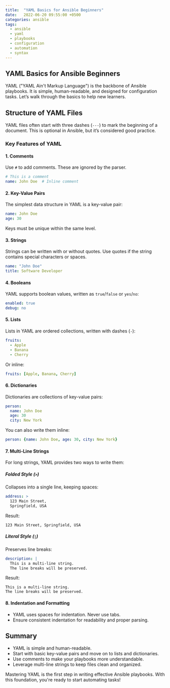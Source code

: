 ```yaml
---
title:  "YAML Basics for Ansible Beginners"
date:   2022-06-20 09:55:00 +0500
categories: ansible
tags:
  - ansible
  - yaml
  - playbooks
  - configuration
  - automation
  - syntax
---
```


## YAML Basics for Ansible Beginners
YAML ("YAML Ain't Markup Language") is the backbone of Ansible playbooks. It is simple, human-readable, and designed for configuration tasks. Let’s walk through the basics to help new learners.

## Structure of YAML Files

YAML files often start with three dashes (`---`) to mark the beginning of a document. This is optional in Ansible, but it’s considered good practice.

### Key Features of YAML

#### 1. **Comments**

Use `#` to add comments. These are ignored by the parser.

```yaml
# This is a comment
name: John Doe  # Inline comment
```

#### 2. **Key-Value Pairs**

The simplest data structure in YAML is a key-value pair:

```yaml
name: John Doe
age: 30
```

Keys must be unique within the same level.

#### 3. **Strings**

Strings can be written with or without quotes. Use quotes if the string contains special characters or spaces.

```yaml
name: "John Doe"
title: Software Developer
```

#### 4. **Booleans**

YAML supports boolean values, written as `true`/`false` or `yes`/`no`:

```yaml
enabled: true
debug: no
```

#### 5. **Lists**

Lists in YAML are ordered collections, written with dashes (`-`):

```yaml
fruits:
  - Apple
  - Banana
  - Cherry
```

Or inline:

```yaml
fruits: [Apple, Banana, Cherry]
```

#### 6. **Dictionaries**

Dictionaries are collections of key-value pairs:

```yaml
person:
  name: John Doe
  age: 30
  city: New York
```

You can also write them inline:

```yaml
person: {name: John Doe, age: 30, city: New York}
```
#### 7. **Multi-Line Strings**

For long strings, YAML provides two ways to write them:

##### Folded Style (`>`)

Collapses into a single line, keeping spaces:

```yaml
address: >
  123 Main Street,
  Springfield, USA
```

Result:

```plaintext
123 Main Street, Springfield, USA
```

##### Literal Style (`|`)

Preserves line breaks:

```yaml
description: |
  This is a multi-line string.
  The line breaks will be preserved.
```

Result:

```plaintext
This is a multi-line string.
The line breaks will be preserved.
```

#### 8. **Indentation and Formatting**

- YAML uses spaces for indentation. Never use tabs.
- Ensure consistent indentation for readability and proper parsing.

## Summary

- YAML is simple and human-readable.
- Start with basic key-value pairs and move on to lists and dictionaries.
- Use comments to make your playbooks more understandable.
- Leverage multi-line strings to keep files clean and organized.

Mastering YAML is the first step in writing effective Ansible playbooks. With this foundation, you're ready to start automating tasks!
